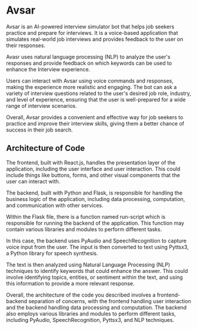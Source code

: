 

# Avsar

Avsar is an AI-powered interview simulator bot that helps job seekers practice and prepare for interviews. It is a voice-based application that simulates real-world job interviews and provides feedback to the user on their responses.

Avasr uses natural language processing (NLP) to analyze the user's responses and provide feedback on which keywords can be used to enhance the Interview experience.

Users can interact with Avsar using voice commands and responses, making the experience more realistic and engaging. The bot can ask a variety of interview questions related to the user's desired job role, industry, and level of experience, ensuring that the user is well-prepared for a wide range of interview scenarios.

Overall, Avsar provides a convenient and effective way for job seekers to practice and improve their interview skills, giving them a better chance of success in their job search.




## Architecture of Code
The frontend, built with React.js, handles the presentation layer of the application, including the user interface and user interaction. This could include things like buttons, forms, and other visual components that the user can interact with.

The backend, built with Python and Flask, is responsible for handling the business logic of the application, including data processing, computation, and communication with other services.

Within the Flask file, there is a function named run-script which is responsible for running the backend of the application. This function may contain various libraries and modules to perform different tasks.

In this case, the backend uses PyAudio and SpeechRecognition to capture voice input from the user. The input is then converted to text using Pyttsx3, a Python library for speech synthesis.

The text is then analyzed using Natural Language Processing (NLP) techniques to identify keywords that could enhance the answer. This could involve identifying topics, entities, or sentiment within the text, and using this information to provide a more relevant response.

Overall, the architecture of the code you described involves a frontend-backend separation of concerns, with the frontend handling user interaction and the backend handling data processing and computation. The backend also employs various libraries and modules to perform different tasks, including PyAudio, SpeechRecognition, Pyttsx3, and NLP techniques.
